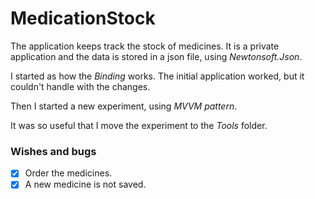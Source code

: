 # MedicationStock

The application keeps track the stock of medicines.
It is a private application and the data is stored in a json
file, using *Newtonsoft.Json*.

I started as how the *Binding* works.
The initial application worked, but it couldn't handle with the
changes.

Then I started a new experiment, using *MVVM pattern*.

It was so useful that I move the experiment to the *Tools* folder.

### Wishes and bugs

- [X] Order the medicines.
- [X] A new medicine is not saved.
